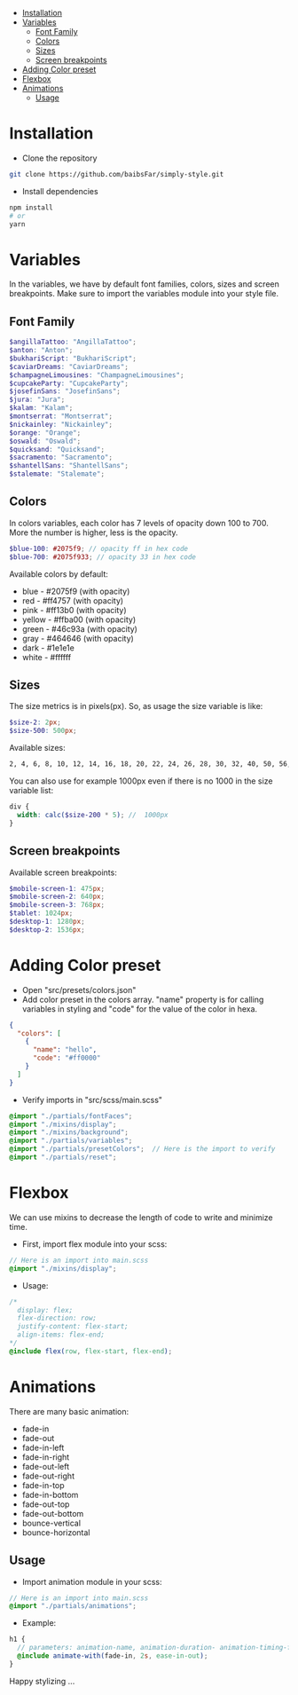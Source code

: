 - [Installation](#installation)
- [Variables](#variables)
  - [Font Family](#font-family)
  - [Colors](#colors)
  - [Sizes](#sizes)
  - [Screen breakpoints](#screen-breakpoints)
- [Adding Color preset](#adding-color-preset)
- [Flexbox](#flexbox)
- [Animations](#animations)
  - [Usage](#usage)

# Installation
- Clone the repository
```bash
git clone https://github.com/baibsFar/simply-style.git
```

- Install dependencies
```bash
npm install
# or
yarn
```

# Variables
In the variables, we have by default font families, colors, sizes and screen breakpoints. Make sure to import the variables module into your style file.

## Font Family
```scss
$angillaTattoo: "AngillaTattoo";
$anton: "Anton";
$bukhariScript: "BukhariScript";
$caviarDreams: "CaviarDreams";
$champagneLimousines: "ChampagneLimousines";
$cupcakeParty: "CupcakeParty";
$josefinSans: "JosefinSans";
$jura: "Jura";
$kalam: "Kalam";
$montserrat: "Montserrat";
$nickainley: "Nickainley";
$orange: "Orange";
$oswald: "Oswald";
$quicksand: "Quicksand";
$sacramento: "Sacramento";
$shantellSans: "ShantellSans";
$stalemate: "Stalemate";
```

## Colors
In colors variables, each color has 7 levels of opacity down 100 to 700. More the number is higher, less is the opacity.
```scss
$blue-100: #2075f9; // opacity ff in hex code
$blue-700: #2075f933; // opacity 33 in hex code
```

Available colors by default:
* blue - #2075f9 (with opacity)
* red - #ff4757 (with opacity)
* pink - #ff13b0 (with opacity)
* yellow - #ffba00 (with opacity)
* green - #46c93a (with opacity)
* gray - #464646 (with opacity)
* dark - #1e1e1e
* white - #ffffff

## Sizes
The size metrics is in pixels(px). So, as usage the size variable is like:
```scss
$size-2: 2px;
$size-500: 500px;
```

Available sizes:
```txt
2, 4, 6, 8, 10, 12, 14, 16, 18, 20, 22, 24, 26, 28, 30, 32, 40, 50, 56, 64, 80, 96, 100, 200, 500
```

You can also use for example 1000px even if there is no 1000 in the size variable list:
```scss
div {
  width: calc($size-200 * 5); //  1000px
}
```

## Screen breakpoints
Available screen breakpoints: 
```scss
$mobile-screen-1: 475px;
$mobile-screen-2: 640px;
$mobile-screen-3: 768px;
$tablet: 1024px;
$desktop-1: 1280px;
$desktop-2: 1536px;
```

# Adding Color preset
- Open "src/presets/colors.json"
- Add color preset in the colors array. "name" property is for calling variables in styling and "code" for the value of the color in hexa.
```json
{
  "colors": [
    {
      "name": "hello",
      "code": "#ff0000"
    }
  ]
}
```

- Verify imports in "src/scss/main.scss"
```scss
@import "./partials/fontFaces";
@import "./mixins/display";
@import "./mixins/background";
@import "./partials/variables";
@import "./partials/presetColors";  // Here is the import to verify
@import "./partials/reset";
```

# Flexbox
We can use mixins to decrease the length of code to write and minimize time.
- First, import flex module into your scss:
```scss
// Here is an import into main.scss
@import "./mixins/display";
```

- Usage: 
```scss
/*
  display: flex;
  flex-direction: row;
  justify-content: flex-start;
  align-items: flex-end;
*/
@include flex(row, flex-start, flex-end);
```

# Animations
There are many basic animation:
- fade-in
- fade-out
- fade-in-left
- fade-in-right
- fade-out-left
- fade-out-right
- fade-in-top
- fade-in-bottom
- fade-out-top
- fade-out-bottom
- bounce-vertical
- bounce-horizontal

## Usage
- Import animation module in your scss:
```scss
// Here is an import into main.scss
@import "./partials/animations";
```

- Example:
```scss
h1 {
  // parameters: animation-name, animation-duration- animation-timing-function
  @include animate-with(fade-in, 2s, ease-in-out);
}
```

Happy stylizing ...